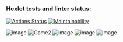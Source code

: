 ### Hexlet tests and linter status:
[![Actions Status](https://github.com/leonidbatoshkin/java-project-61/workflows/hexlet-check/badge.svg)](https://github.com/leonidbatoshkin/java-project-61/actions)
[![Maintainability](https://api.codeclimate.com/v1/badges/e5dad97fb7c459e59fec/maintainability)](https://codeclimate.com/github/leonidbatoshkin/java-project-61/maintainability)

![image](https://user-images.githubusercontent.com/46719906/219486041-df4edf76-f329-4fe0-82ad-71f86f9d9e20.png)
![Game2](https://user-images.githubusercontent.com/46719906/220104062-a171e8e0-af97-4550-8016-bd129346c13f.png)
![image](https://user-images.githubusercontent.com/46719906/220579230-0e5c2fd6-3a5c-4cd5-9052-99824c755d9d.png)
![image](https://user-images.githubusercontent.com/46719906/220635081-df454816-c748-4463-aed2-fe1e39cc619e.png)
![image](https://user-images.githubusercontent.com/46719906/221373842-d7c64c2c-a0b4-4feb-9fd6-9ec4b430ac17.png)

